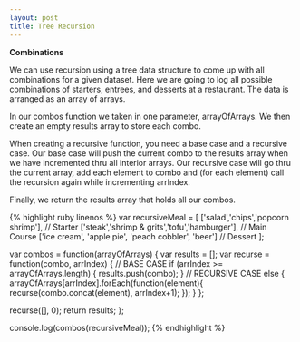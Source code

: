 ```yaml
---
layout: post
title: Tree Recursion
---
```

**Combinations**

We can use recursion using a tree data structure to come up with all combinations for a given dataset. Here we are going to log all possible combinations of starters, entrees, and desserts at a restaurant.  The data is arranged as an array of arrays.

In our combos function we taken in one parameter, arrayOfArrays.  We then create an empty results array to store each combo.

When creating a recursive function, you need a base case and a recursive case.  Our base case will push the current combo to the results array when we have incremented thru all interior arrays.  Our recursive case will go thru the current array, add each element to combo and (for each element) call the recursion again while incrementing arrIndex.

Finally, we return the results array that holds all our combos.


{% highlight ruby linenos %}
var recursiveMeal = [
  ['salad','chips','popcorn shrimp'], // Starter
  ['steak','shrimp & grits','tofu','hamburger'], // Main Course
  ['ice cream', 'apple pie', 'peach cobbler', 'beer']  // Dessert
];


var combos = function(arrayOfArrays) {
  var results = [];
  var recurse = function(combo, arrIndex) {
    // BASE CASE
    if (arrIndex >= arrayOfArrays.length) {
      results.push(combo);
    }
    // RECURSIVE CASE
    else {
      arrayOfArrays[arrIndex].forEach(function(element){
        recurse(combo.concat(element), arrIndex+1);
      });
    }
  };
  
  recurse([], 0);
  return results;
};

console.log(combos(recursiveMeal));
{% endhighlight %}

